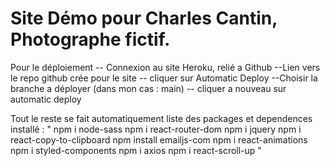 # Site Démo pour Charles Cantin, Photographe fictif.

Pour le déploiement
-- Connexion au site Heroku, relié a Github
--Lien vers le repo github crée pour le site
-- cliquer sur Automatic Deploy
--Choisir la branche a déployer (dans mon cas : main)
-- cliquer a nouveau sur automatic deploy

Tout le reste se fait automatiquement
liste des packages et dependences installé :
"
npm i node-sass
npm i react-router-dom
npm i jquery
npm i react-copy-to-clipboard
npm install emailjs-com
npm i react-animations
npm i styled-components
npm i axios
npm i react-scroll-up
"


